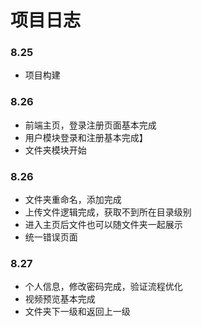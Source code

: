 # 项目日志
### 8.25
- 项目构建
### 8.26
- 前端主页，登录注册页面基本完成
- 用户模块登录和注册基本完成】
- 文件夹模块开始
### 8.26
- 文件夹重命名，添加完成
- 上传文件逻辑完成，获取不到所在目录级别
- 进入主页后文件也可以随文件夹一起展示
- 统一错误页面
### 8.27
- 个人信息，修改密码完成，验证流程优化
- 视频预览基本完成
- 文件夹下一级和返回上一级

